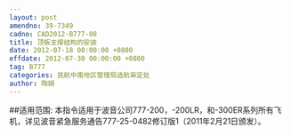 ```yaml
---
layout: post
amendno: 39-7349
cadno: CAD2012-B777-08
title: 顶板支撑结构的安装
date: 2012-07-18 00:00:00 +0800
effdate: 2012-07-30 00:00:00 +0800
tag: B777
categories: 民航中南地区管理局适航审定处
author: 陶娟
---
```


##适用范围:
本指令适用于波音公司777-200，-200LR，和-300ER系列所有飞机，详见波音紧急服务通告777-25-0482修订版1（2011年2月21日颁发）。

